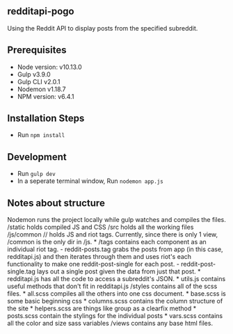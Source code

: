 ## redditapi-pogo
Using the Reddit API to display posts from the specified subreddit.

## Prerequisites
- Node version: v10.13.0
- Gulp v3.9.0
- Gulp CLI v2.0.1
- Nodemon v1.18.7
- NPM version: v6.4.1

## Installation Steps
- Run `npm install`

## Development
- Run `gulp dev`
- In a seperate terminal window, Run `nodemon app.js`


## Notes about structure
Nodemon runs the project locally while gulp watches and compiles the files.
/static holds compiled JS and CSS
/src holds all the working files
  /js/common
    // holds JS and riot tags. Currently, since there is only 1 view, /common is the only dir in /js.
    * /tags contains each component as an individual riot tag.
      - reddit-posts.tag grabs the posts from app (in this case, redditapi.js)
        and then iterates through them and uses riot's each functionality
        to make one reddit-post-single for each post.
      - reddit-post-single.tag lays out a single post given the data from just that post.
    * redditapi.js has all the code to access a subreddit's JSON.
    * utils.js contains useful methods that don't fit in redditapi.js
  /styles contains all of the scss files.
    * all.scss compiles all the others into one css document.
    * base.scss is some basic beginning css
    * columns.scss contains the column structure of the site
    * helpers.scss are things like group as a clearfix method
    * posts.scss contain the stylings for the individual posts
    * vars.scss contains all the color and size sass variables
/views contains any base html files.
